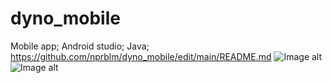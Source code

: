 # dyno_mobile
Mobile app; Android studio; Java;
https://github.com/nprblm/dyno_mobile/edit/main/README.md
![Image alt](https://github.com/nprblm/dyno_mobile/screanshots/info.jpg)
![Image alt](https://github.com/nprblm/dyno_mobile/screanshots/menu.jpg)
